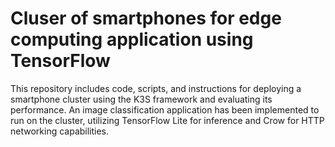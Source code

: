 # Cluser of smartphones for edge computing application using TensorFlow

This repository includes code, scripts, and instructions for deploying a smartphone cluster using the K3S framework and evaluating its performance. An image classification application has been implemented to run on the cluster, utilizing TensorFlow Lite for inference and Crow for HTTP networking capabilities.
